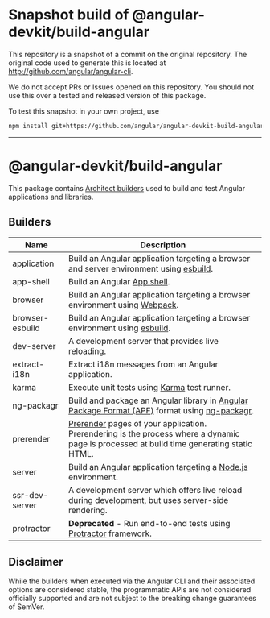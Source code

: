
# Snapshot build of @angular-devkit/build-angular

This repository is a snapshot of a commit on the original repository. The original code used to
generate this is located at http://github.com/angular/angular-cli.

We do not accept PRs or Issues opened on this repository. You should not use this over a tested and
released version of this package.

To test this snapshot in your own project, use

```bash
npm install git+https://github.com/angular/angular-devkit-build-angular-builds.git
```

----
# @angular-devkit/build-angular

This package contains [Architect builders](/packages/angular_devkit/architect/README.md) used to build and test Angular applications and libraries.

## Builders

| Name            | Description                                                                                                                                                                                  |
| --------------- | -------------------------------------------------------------------------------------------------------------------------------------------------------------------------------------------- |
| application     | Build an Angular application targeting a browser and server environment using [esbuild](https://esbuild.github.io).                                                                          |
| app-shell       | Build an Angular [App shell](https://angular.io/guide/app-shell).                                                                                                                            |
| browser         | Build an Angular application targeting a browser environment using [Webpack](https://webpack.js.org).                                                                                        |
| browser-esbuild | Build an Angular application targeting a browser environment using [esbuild](https://esbuild.github.io).                                                                                     |
| dev-server      | A development server that provides live reloading.                                                                                                                                           |
| extract-i18n    | Extract i18n messages from an Angular application.                                                                                                                                           |
| karma           | Execute unit tests using [Karma](https://github.com/karma-runner/karma) test runner.                                                                                                         |
| ng-packagr      | Build and package an Angular library in [Angular Package Format (APF)](https://angular.io/guide/angular-package-format) format using [ng-packagr](https://github.com/ng-packagr/ng-packagr). |
| prerender       | [Prerender](https://angular.io/guide/prerendering) pages of your application. Prerendering is the process where a dynamic page is processed at build time generating static HTML.            |
| server          | Build an Angular application targeting a [Node.js](https://nodejs.org) environment.                                                                                                          |
| ssr-dev-server  | A development server which offers live reload during development, but uses server-side rendering.                                                                                            |
| protractor      | **Deprecated** - Run end-to-end tests using [Protractor](https://www.protractortest.org/) framework.                                                                                         |

## Disclaimer

While the builders when executed via the Angular CLI and their associated options are considered stable, the programmatic APIs are not considered officially supported and are not subject to the breaking change guarantees of SemVer.
